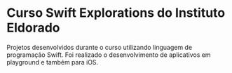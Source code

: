 # Curso Swift Explorations do Instituto Eldorado

Projetos desenvolvidos durante o curso utilizando linguagem de programação Swift. Foi realizado o desenvolvimento de aplicativos em playground e também para iOS.



